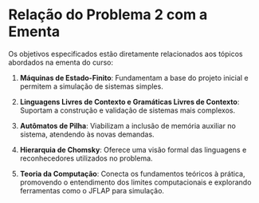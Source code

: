 # Relação do Problema 2 com a Ementa

Os objetivos especificados estão diretamente relacionados aos tópicos abordados na ementa do curso:

1. **Máquinas de Estado-Finito**: Fundamentam a base do projeto inicial e permitem a simulação de sistemas simples.

2. **Linguagens Livres de Contexto e Gramáticas Livres de Contexto**: Suportam a construção e validação de sistemas mais complexos.

3. **Autômatos de Pilha**: Viabilizam a inclusão de memória auxiliar no sistema, atendendo às novas demandas.

4. **Hierarquia de Chomsky**: Oferece uma visão formal das linguagens e reconhecedores utilizados no problema.

5. **Teoria da Computação**: Conecta os fundamentos teóricos à prática, promovendo o entendimento dos limites computacionais e explorando ferramentas como o JFLAP para simulação.
